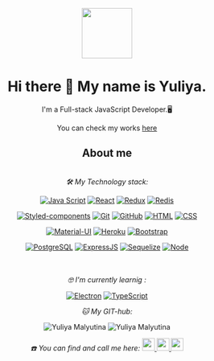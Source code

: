 <p align="center">
     <img
     src="https://sun9-83.userapi.com/impf/c854428/v854428572/7f217/zHuP7XcxeOM.jpg?size=766x828&quality=96&sign=80b66b4726b6953265ebcd9be174826e&type=album" 
     align="center"
     style="width:100px;" />
</p>

<h1 align="center">Hi there 👋 My name is Yuliya.</h1>
<p align="center">I'm a Full-stack JavaScript Developer.🖥<p/>
<p align="center">You can check my works <a href='https://github.com/lilyjul?tab=repositories'>here<a/><p/>
<p/>
<h2 align="center">About me</h2>

<div align="center">
     <p/>
     <br align="center"><em>🛠 My Technology stack:</em>
     
[![Java Script](https://shields.io/badge/-Java_Script-F7DF1E?logo=javascript&style=for-the-badge&logoColor=222)](https://learn.javascript.ru/) 
[![React](https://shields.io/badge/-React-f9fbfa?logo=react&style=for-the-badge)](https://reactjs.org/)
[![Redux](https://shields.io/badge/-Redux-710B77?logo=redux&style=for-the-badge)](https://redux.js.org/)
[![Redis](https://shields.io/badge/-Redis-f9fbfa?logo=Redis&style=for-the-badge)](https://redis.io/)
<br align="center"/>
     
[![Styled-components](https://img.shields.io/badge/-styledcomponents-f9fbfa?logo=styledcomponents&style=for-the-badge)](https://styled-components.com/)
[![Git](https://shields.io/badge/-Git-f0efe7?logo=git&style=for-the-badge)](https://git-scm.com/)
[![GitHub](https://shields.io/badge/-GitHub-333?logo=GitHub&style=for-the-badge)](https://github.com/)
[![HTML](https://shields.io/badge/-HTML5-E34F26?logo=html5&style=for-the-badge&logoColor=fff)](https://html5book.ru/html-html5/)
[![CSS](https://shields.io/badge/-CSS3-1572B6?logo=css3&style=for-the-badge&logoColor=fff)](https://html5book.ru/osnovy-css/)
<br align="center"/>
     
[![Material-UI](https://img.shields.io/badge/-materialui-1572B6?logo=Material-UI&style=for-the-badge)](https://material-ui.com/ru/)
[![Heroku](https://img.shields.io/badge/-Heroku-431490?logo=heroku&style=for-the-badge)](https://www.heroku.com/)
[![Bootstrap](https://img.shields.io/badge/-Bootstrap-f9fbfa?logo=bootstrap&style=for-the-badge)](https://getbootstrap.com/)
<br align="center"/>
     
[![PostgreSQL](https://img.shields.io/badge/-PostgreSQL-f9fbfa?logo=PostgreSQL&style=for-the-badge)](https://www.postgresql.org/)
[![ExpressJS](https://img.shields.io/badge/-Express.js-333?logo=express&style=for-the-badge)](https://expressjs.com/ru/)
[![Sequelize](https://img.shields.io/badge/-Sequelize-f9fbfa?logo=Sequelize&style=for-the-badge)](https://sequelize.org/master/)
[![Node](https://shields.io/badge/-Node-333?logo=node.js&style=for-the-badge)](https://nodejs.org/en/)
<br align="center"/>

  
  <br/>
    <br><em>🤓 I'm currently learnig :</em>
  <br />
  
[![Electron](https://img.shields.io/badge/-Electron-f9fbfa?logo=Electron&style=for-the-badge)](https://www.electronjs.org/)
[![TypeScript](https://img.shields.io/badge/-TypeScript-f9fbfa?logo=TypeScript&style=for-the-badge)](https://www.typescriptlang.org/)
     <br/>
  
     
  <em>🐱 My GIT-hub: </em>

<img src="https://github-readme-stats.vercel.app/api/top-langs/?username=lilyjul&layout=compact)](https://github.com/anuraghazra/github-readme-stats&show_icons=true&theme=panda" alt="Yuliya Malyutina" />
<img src="https://github-readme-stats.vercel.app/api?username=lilyjul&show_icons=true&theme=panda" alt="Yuliya Malyutina" />
      

 <em align="center"> ☎️ You can find and call me here:</em>
    <a  align="center" href='http://t.me/l1lyjul'>
    <img src='https://cdn-icons.flaticon.com/png/512/4701/premium/4701496.png?token=exp=1636376506~hmac=de1d77fbb4246889cfffa9542e1d8b45'
         style="width:25px;"
         />
  </a>
    <a href='https://www.instagram.com/lilyjul_/'>
    <img src='https://cdn-icons.flaticon.com/png/512/4701/premium/4701472.png?token=exp=1636376506~hmac=091ee767ed5bf8c659a792ae861abd29'
         style="width:25px;"
         />
  </a>
    <a href='https://discord.gg/C9v6D25'>
    <img src='https://cdn-icons.flaticon.com/png/512/4701/premium/4701553.png?token=exp=1636376506~hmac=03b962a9af0adec12a69cc497ec50571'
         style="width:25px;"
         />
  </a>

